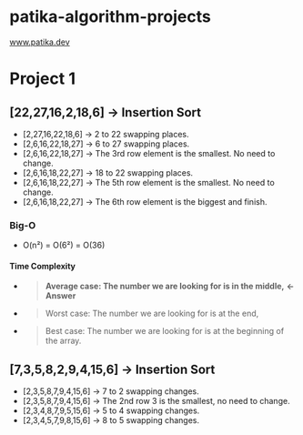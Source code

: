 # patika-algorithm-projects
www.patika.dev
# Project 1
## [22,27,16,2,18,6] -> Insertion Sort

- [2,27,16,22,18,6] -> 2 to 22 swapping places.
- [2,6,16,22,18,27] -> 6 to 27 swapping places.
- [2,6,16,22,18,27] -> The 3rd row element is the smallest. No need to change.
- [2,6,16,18,22,27] -> 18 to 22 swapping places.
- [2,6,16,18,22,27] -> The 5th row element is the smallest. No need to change.
- [2,6,16,18,22,27] -> The 6th row element is the biggest and finish.

### Big-O 
-  O(n²) = O(6²) = O(36)

#### Time Complexity
- > **Average case: The number we are looking for is in the middle,** **<- Answer**
- > Worst case: The number we are looking for is at the end,
- > Best case: The number we are looking for is at the beginning of the array.

## [7,3,5,8,2,9,4,15,6] -> Insertion Sort
- [2,3,5,8,7,9,4,15,6] -> 7 to 2 swapping changes.
- [2,3,5,8,7,9,4,15,6] -> The 2nd row 3 is the smallest, no need to change.
- [2,3,4,8,7,9,5,15,6] -> 5 to 4 swapping changes.
- [2,3,4,5,7,9,8,15,6] -> 8 to 5 swapping changes.
